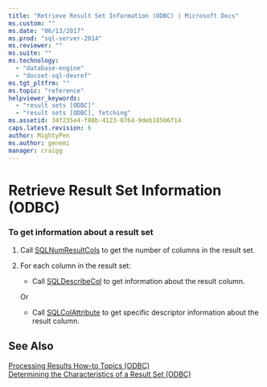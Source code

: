 ```yaml
---
title: "Retrieve Result Set Information (ODBC) | Microsoft Docs"
ms.custom: ""
ms.date: "06/13/2017"
ms.prod: "sql-server-2014"
ms.reviewer: ""
ms.suite: ""
ms.technology: 
  - "database-engine"
  - "docset-sql-devref"
ms.tgt_pltfrm: ""
ms.topic: "reference"
helpviewer_keywords: 
  - "result sets [ODBC]"
  - "result sets [ODBC], fetching"
ms.assetid: 34f235e4-f80b-4123-8764-9deb18506f14
caps.latest.revision: 6
author: MightyPen
ms.author: genemi
manager: craigg
---
```

# Retrieve Result Set Information (ODBC)
    
### To get information about a result set  
  
1.  Call [SQLNumResultCols](../native-client-odbc-api/sqlnumresultcols.md) to get the number of columns in the result set.  
  
2.  For each column in the result set:  
  
    -   Call [SQLDescribeCol](../native-client-odbc-api/sqldescribecol.md) to get information about the result column.  
  
     Or  
  
    -   Call [SQLColAttribute](../native-client-odbc-api/sqlcolattribute.md) to get specific descriptor information about the result column.  
  
## See Also  
 [Processing Results How-to Topics &#40;ODBC&#41;](../../database-engine/dev-guide/processing-results-how-to-topics-odbc.md)   
 [Determining the Characteristics of a Result Set &#40;ODBC&#41;](../native-client-odbc-results/determining-the-characteristics-of-a-result-set-odbc.md)  
  
  
